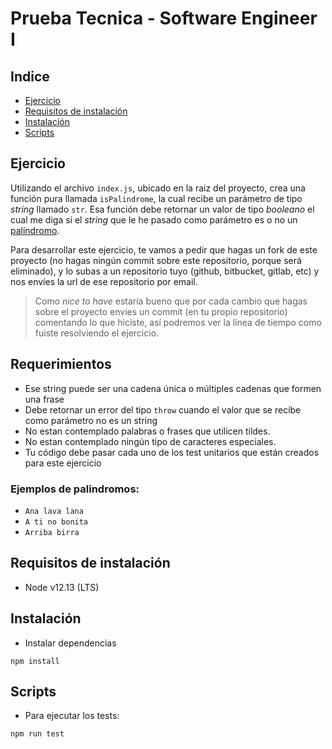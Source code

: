 # Prueba Tecnica - Software Engineer I

## Indice
-   [Ejercicio](#ejercicio)
-   [Requisitos de instalación](#requisitos-de-instalación)
-   [Instalación](#instalación)
-   [Scripts](#scripts)

## Ejercicio
Utilizando el archivo `index.js`, ubicado en la raiz del proyecto, crea una función pura llamada `isPalindrome`, la cual recibe un parámetro de tipo *string* llamado `str`. Esa función debe retornar un valor de tipo *booleano* el cual me diga si el *string* que le he pasado como parámetro es o no un [palíndromo](https://es.wikipedia.org/wiki/Pal%C3%ADndromo).

Para desarrollar este ejercicio, te vamos a pedir que hagas un fork de este proyecto (no hagas ningún commit sobre este repositorio, porque será eliminado), y lo subas a un repositorio tuyo (github, bitbucket, gitlab, etc) y nos envíes la url de ese repositorio por email.

> Como *nice to have* estaría bueno que por cada cambio que hagas sobre el proyecto envies un commit (en tu propio repositorio) comentando lo que hiciste, así podremos ver la línea de tiempo como fuiste resolviendo el ejercicio.

## Requerimientos
- Ese string puede ser una cadena única o múltiples cadenas que formen una frase
- Debe retornar un error del tipo `throw` cuando el valor que se recibe como parámetro no es un string
- No estan contemplado palabras o frases que utilicen tildes.
- No estan contemplado ningún tipo de caracteres especiales.
- Tu código debe pasar cada uno de los test unitarios que están creados para este ejercicio

### Ejemplos de palindromos:

- `Ana lava lana`
- `A ti no bonita`
- `Arriba birra`

## Requisitos de instalación
-   Node v12.13 (LTS)

## Instalación
- Instalar dependencias 
```
npm install
```

## Scripts

- Para ejecutar los tests:
```
npm run test
```
